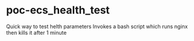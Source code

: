 # poc-ecs_health_test
Quick way to test helth parameters
Invokes a bash script which runs nginx
then kills it after 1 minute

